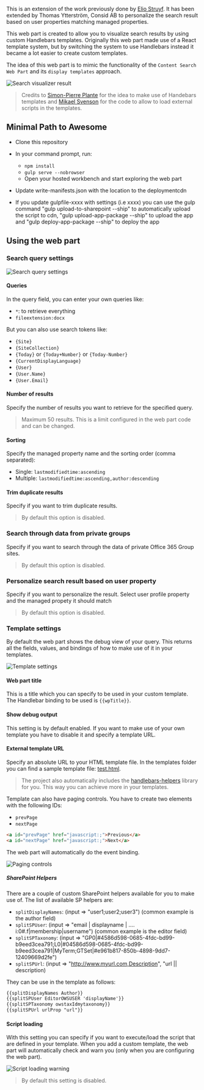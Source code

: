 This is an extension of the work previously done by [Elio Struyf](https://github.com/estruyf/react-handlebars-search). It has been extended by Thomas Ytterström, Consid AB to personalize the search result based on user properties matching managed properties.



This web part is created to allow you to visualize search results by using custom Handlebars templates. Originally this web part made use of a React template system, but by switching the system to use Handlebars instead it became a lot easier to create custom templates.


The idea of this web part is to mimic the functionality of the `Content Search Web Part` and its `display templates` approach.

![Search visualizer result](./assets/wp-example.gif)

> Credits to [Simon-Pierre Plante](https://github.com/spplante) for the idea to make use of Handebars templates and [Mikael Svenson](https://twitter.com/mikaelsvenson) for the code to allow to load external scripts in the templates. 

## Minimal Path to Awesome

- Clone this repository
- In your command prompt, run:
    - `npm install`
    - `gulp serve --nobrowser`
    - Open your hosted workbench and start exploring the web part

- Update write-manifests.json with the location to the deploymentcdn
- If you update gulpfile-xxxx with settings (i.e xxxx) you can use the gulp command "gulp upload-to-sharepoint --ship" to automatically upload the script to cdn, "gulp upload-app-package --ship" to upload the app and "gulp deploy-app-package --ship" to deploy the app


## Using the web part

### Search query settings

![Search query settings](./assets/search-query-20170808.png)

#### Queries

In the query field, you can enter your own queries like:
- `*`: to retrieve everything
- `fileextension:docx`

But you can also use search tokens like:
- `{Site}`
- `{SiteCollection}`
- `{Today}` or `{Today+Number}` or `{Today-Number}`
- `{CurrentDisplayLanguage}`
- `{User}`
- `{User.Name}`
- `{User.Email}`

#### Number of results

Specify the number of results you want to retrieve for the specified query.

> Maximum 50 results. This is a limit configured in the web part code and can be changed.

#### Sorting

Specify the managed property name and the sorting order (comma separated):
- Single: `lastmodifiedtime:ascending`
- Multiple: `lastmodifiedtime:ascending,author:descending`

#### Trim duplicate results

Specify if you want to trim duplicate results.

> By default this option is disabled.

### Search through data from private groups

Specify if you want to search through the data of private Office 365 Group sites.

> By default this option is disabled.

### Personalize search result based on user property

Specify if you want to personalize the result. Select user profile property and the managed propety it should match

> By default this option is disabled.

### Template settings

By default the web part shows the debug view of your query. This returns all the fields, values, and bindings of how to make use of it in your templates.

![Template settings](./assets/template-settings.png)

#### Web part title

This is a title which you can specify to be used in your custom template. The Handlebar binding to be used is `{{wpTitle}}`.

#### Show debug output

This setting is by default enabled. If you want to make use of your own template you have to disable it and specify a template URL.

#### External template URL

Specify an absolute URL to your HTML template file. In the templates folder you can find a sample template file: [test.html](./templates/test.html).

> The project also automatically includes the [handlebars-helpers](https://github.com/helpers/handlebars-helpers) library for you. This way you can achieve more in your templates.

Template can also have paging controls. You have to create two elements with the following IDs:
- `prevPage`
- `nextPage`

```html
<a id="prevPage" href="javascript:;">Previous</a>
<a id="nextPage" href="javascript:;">Next</a>
```

The web part will automatically do the event binding.

![Paging controls](./assets/paging.png)

##### SharePoint Helpers

There are a couple of custom SharePoint helpers available for you to make use of. The list of available SP helpers are:
- `splitDisplayNames`: (input => "user1;user2;user3") (common example is the author field)
- `splitSPUser`: (input => "email | displayname | .... i:0#.f|membership|username") (common example is the editor field)
- `splitSPTaxonomy`: (input => "GP0|#4586d598-0685-4fdc-bd99-b9eed3cea791;L0|#04586d598-0685-4fdc-bd99-b9eed3cea791|MyTerm;GTSet|#e961b817-850b-4898-9dd7-12409669d2fe")
- `splitSPUrl`: (input => "http://www.myurl.com,Description", "url || description)

They can be use in the template as follows:
```html
{{splitDisplayNames Author}}
{{splitSPUser EditorOWSUSER 'displayName'}}
{{splitSPTaxonomy owstaxIdmytaxonomy}}
{{splitSPUrl urlProp "url"}}
```

#### Script loading

With this setting you can specify if you want to execute/load the script that are defined in your template. When you add a custom template, the web part will automatically check and warn you (only when you are configuring the web part).

![Script loading warning](./assets/script-loading.png)

> By default this setting is disabled.
